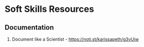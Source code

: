 # Soft Skills Resources

## Documentation

1. Document like a Scientist - <https://noti.st/karissapeth/g3vUiw>
